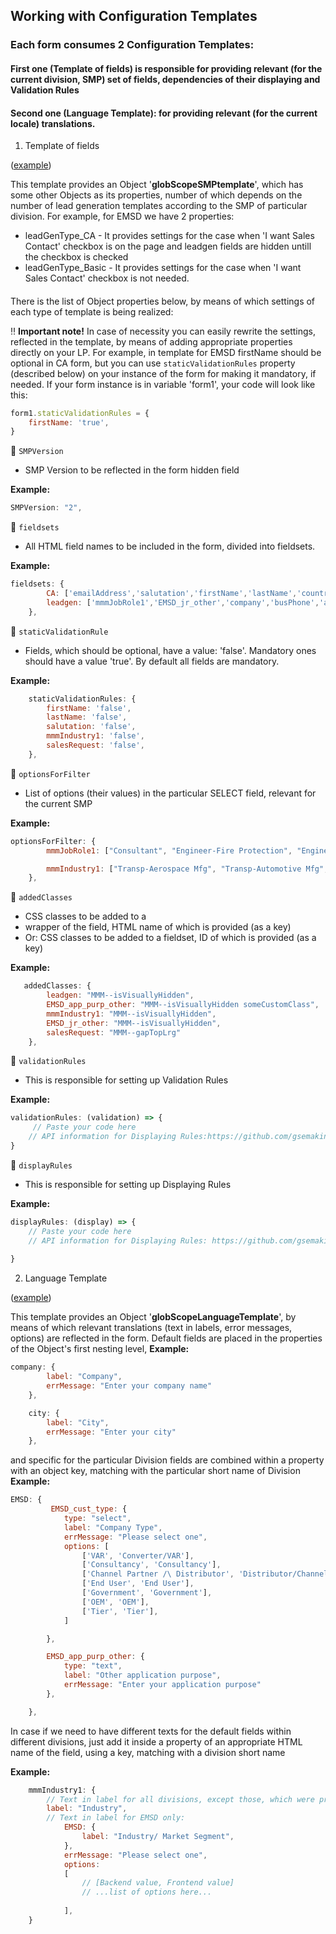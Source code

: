 ## Working with Configuration Templates
### Each form consumes 2 Configuration Templates: 
#### First one (Template of fields) is responsible for providing relevant (for the current division, SMP) set of fields, dependencies of their displaying and Validation Rules
#### Second one (Language Template): for providing relevant (for the current locale) translations.

1. Template of fields 

([example](https://images.engage.3m.com/Web/3MCompanyGlobal/%7Bb8c535bc-4579-47b4-a485-ce507735b8ae%7D_smp-emsd-data.js))

This template provides an Object '__globScopeSMPtemplate__', which has some other Objects as its properties, number of which depends on the number of lead generation templates according to the SMP of particular division. For example, for EMSD we have 2 properties:
* leadGenType_CA - It provides settings for the case when 'I want Sales Contact' checkbox is on the page and leadgen fields are hidden untill the checkbox is checked
* leadGenType_Basic  - It provides settings for the case when 'I want Sales Contact' checkbox is not needed.

####
 There is the list of Object properties below, by means of which settings of each type of template is being realized:

:bangbang: **Important note!**
In case of necessity you can easily rewrite the settings, reflected in the template, by means of adding appropriate properties directly on your LP. For example, in template for EMSD firstName should be optional in CA form, but you can use `staticValidationRules` property (described below) on your instance of the form for making it mandatory, if needed. If your form instance is in variable 'form1', your code will look like this:
```javascript
form1.staticValidationRules = {
    firstName: 'true',
}
```

:red_circle: `SMPVersion` 

+ SMP Version to be reflected in the form hidden field

**Example:**

```javascript
SMPVersion: "2",
```

:red_circle: `fieldsets` 

+ All HTML field names to be included in the form, divided into fieldsets.

**Example:**

```javascript
fieldsets: {
        CA: ['emailAddress','salutation','firstName','lastName','country','elqGlobalLanguage','stateProv','EMSD_cust_type','appHeader', ['app1', 'app3', 'app9', 'app4', 'app6', 'app5', 'app7', 'app8', 'app10', 'app2', 'app11', 'app12', 'app13'],'EMSD_app_purp_other','mmmIndustry1','salesRequest'],
        leadgen: ['mmmJobRole1','EMSD_jr_other','company','busPhone','address1','city','zipPostal','custEnq'],
    },
```

:red_circle: `staticValidationRule` 

+ Fields, which should be optional, have a value: 'false'. Mandatory ones should have a value 'true'. By default all fields are mandatory.

**Example:**

```javascript
    staticValidationRules: {
        firstName: 'false',
        lastName: 'false',
        salutation: 'false',
        mmmIndustry1: 'false',
        salesRequest: 'false',     
    },
```

:red_circle: `optionsForFilter` 

+ List of options (their values) in the particular SELECT field, relevant for the current SMP

**Example:**

```javascript
optionsForFilter: {
        mmmJobRole1: ["Consultant", "Engineer-Fire Protection", "Engineer-General", "Marketing", "Purchasing/Procurement/Buyer", "Research & Development", "Sales", "Manager/Supervisor", "Other"],

        mmmIndustry1: ["Transp-Aerospace Mfg", "Transp-Automotive Mfg", "Industrial-Bearings &amp; Gears Mfg", "Industrial-Chemical Mfg", "Construction-Commercial", "Comms-Telecommunications", "Comms-Data Center", "Industrial-Electrical Equip Mfg", "Industrial-Fire Protection &amp; Suppr", "Industrial-Indust Machinery &amp; Equip Mfg", "Industrial-Medical Devices Mfg", "Industrial-Paints &amp; Coatings Mfg", "Utilities-Power Dist &amp; Transmission", "Utilities-Power Generation", "Electronics-Semicon &amp; Circuit Boards", "Industrial-Turbine &amp; Engine Mfg"],
    },
```


:red_circle: `addedClasses` 

+ CSS classes to be added to a <li> wrapper of the field, HTML name of which is provided (as a key)
+ Or: CSS classes to be added to a fieldset, ID of which is provided (as a key)

**Example:**

```javascript
   addedClasses: {
        leadgen: "MMM--isVisuallyHidden",
        EMSD_app_purp_other: "MMM--isVisuallyHidden someCustomClass", 
        mmmIndustry1: "MMM--isVisuallyHidden",
        EMSD_jr_other: "MMM--isVisuallyHidden",    
        salesRequest: "MMM--gapTopLrg"           
    },
```

:red_circle: `validationRules` 

+ This is responsible for setting up Validation Rules

**Example:**

```javascript
validationRules: (validation) => {
     // Paste your code here
    // API information for Displaying Rules:https://github.com/gsemakin/FormComponent/blob/master/README_Validation.md
}
```

:red_circle: `displayRules` 

+ This is responsible for setting up Displaying Rules

**Example:**

```javascript
displayRules: (display) => {
    // Paste your code here
    // API information for Displaying Rules: https://github.com/gsemakin/FormComponent/blob/master/README_Display.md   
    
}
```


2. Language Template

([example](https://images.engage.3m.com/Web/3MCompanyGlobal/{543cc81d-516e-4fd9-a565-7f7d4d5ef6f9}_language-data-en.js))

This template provides an Object '__globScopeLanguageTemplate__', by means of which relevant translations (text in labels, error messages, options) are reflected in the form. Default fields are placed in the properties of the Object's first nesting level, 
**Example:**

```javascript
company: {
        label: "Company",
        errMessage: "Enter your company name"
    },

    city: {
        label: "City",
        errMessage: "Enter your city"
    },
```

and specific for the particular Division fields are combined within a property with an object key, matching with the particular short name of Division 
**Example:**

```javascript
EMSD: {
         EMSD_cust_type: {
            type: "select",
            label: "Company Type",
            errMessage: "Please select one",
            options: [
                ['VAR', 'Converter/VAR'],
                ['Consultancy', 'Consultancy'],
                ['Channel Partner /\ Distributor', 'Distributor/Channel partner'],
                ['End User', 'End User'],
                ['Government', 'Government'],
                ['OEM', 'OEM'],
                ['Tier', 'Tier'],
            ]

        },

        EMSD_app_purp_other: {
            type: "text",
            label: "Other application purpose",
            errMessage: "Enter your application purpose"
        },

    },
```

In case if we need to have different texts for the default fields within different divisions, just add it inside a property of an appropriate HTML name of the field, using a key, matching with a division short name

**Example:**

```javascript
    mmmIndustry1: {
        // Text in label for all divisions, except those, which were provided separately:
        label: "Industry",        
        // Text in label for EMSD only:
            EMSD: {
                label: "Industry/ Market Segment",
            },
            errMessage: "Please select one",
            options:
            [
                // [Backend value, Frontend value]   
                // ...list of options here...             
         
            ],
    }

```